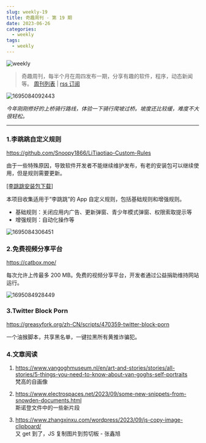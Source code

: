 ```yaml
---
slug: weekly-19
title: 奇趣周刊 - 第 19 期
date: 2023-06-26
categories:
  - weekly
tags:
  - weekly
---
```


![weekly](https://imgurl.zishu.me/weekly.webp)

> 奇趣周刊，每半个月在周四发布一期，分享有趣的软件，程序，动态新闻等。 [周刊列表](/categories/weekly/) | [rss 订阅](/categories/weekly/index.xml)

![1695084092443](https://imgurl.zishu.me/images/old/1695084092443.jpg)

*今年刚刚修好的上桥骑行路线，体验一下骑行爬坡过桥。坡度还比较缓，难度不大很轻松。*

---

### 1.李跳跳自定义规则

https://github.com/Snoopy1866/LiTiaotiao-Custom-Rules

由于一些特殊原因，导致软件开发者不能继续维护发布，有老的安装包可以继续使用，但是规则需要更新。

[[李跳跳安装包下载]](https://github.com/98zi/litiaotiao_package_backup)

本项目收集适用于“李跳跳”的 App 自定义规则，包括基础规则和增强规则。

- 基础规则：关闭应用内广告、更新弹窗、青少年模式弹窗、权限索取提示等
- 增强规则：自动化操作等

![1695084306451](https://imgurl.zishu.me/images/old/1695084306451.jpg)

### 2.免费视频分享平台

https://catbox.moe/

每次允许上传最多 200 MB。免费的视频分享平台，开发者通过公益捐助维持网站运行。

![1695084928449](https://imgurl.zishu.me/images/old/1695084928449.jpg)

### 3.Twitter Block Porn

https://greasyfork.org/zh-CN/scripts/470359-twitter-block-porn

一个油猴脚本，共享黑名单，一键拉黑所有黄推诈骗犯。

### 4.文章阅读

1. https://www.vangoghmuseum.nl/en/art-and-stories/stories/all-stories/5-things-you-need-to-know-about-van-goghs-self-portraits  
梵高的自画像

2. https://www.electrospaces.net/2023/09/some-new-snippets-from-snowden-documents.html  
斯诺登文件中的一些新片段

3. https://www.zhangxinxu.com/wordpress/2023/09/js-copy-image-clipboard/  
又 get 到了，JS 复制图片到剪切板 - 张鑫旭
